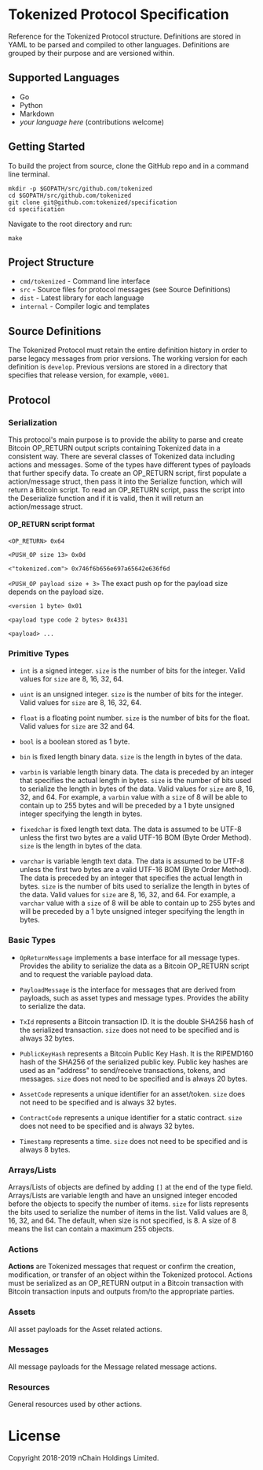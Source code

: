 # Tokenized Protocol Specification

Reference for the Tokenized Protocol structure. Definitions are stored in YAML to be parsed and compiled to other languages. Definitions are grouped by their purpose and are versioned within.

## Supported Languages

- Go
- Python
- Markdown
- _your language here_ (contributions welcome)

## Getting Started

To build the project from source, clone the GitHub repo and in a command line terminal.

    mkdir -p $GOPATH/src/github.com/tokenized
    cd $GOPATH/src/github.com/tokenized
    git clone git@github.com:tokenized/specification
    cd specification

Navigate to the root directory and run:

    make

## Project Structure

- `cmd/tokenized` - Command line interface
- `src` - Source files for protocol messages (see Source Definitions)
- `dist` - Latest library for each language
- `internal` - Compiler logic and templates

## Source Definitions

The Tokenized Protocol must retain the entire definition history in order to parse legacy messages from prior versions. The working version for each definition is `develop`. Previous versions are stored in a directory that specifies that release version, for example, `v0001`.

## Protocol

### Serialization

This protocol's main purpose is to provide the ability to parse and create Bitcoin OP_RETURN output scripts containing Tokenized data in a consistent way.
There are several classes of Tokenized data including actions and messages. Some of the types have different types of payloads that further specify data.
To create an OP_RETURN script, first populate a action/message struct, then pass it into the Serialize function, which will return a Bitcoin script.
To read an OP_RETURN script, pass the script into the Deserialize function and if it is valid, then it will return an action/message struct.

#### OP_RETURN script format
`<OP_RETURN> 0x64`

`<PUSH_OP size 13> 0x0d`

`<"tokenized.com"> 0x746f6b656e697a65642e636f6d`

`<PUSH_OP payload size + 3>` The exact push op for the payload size depends on the payload size.

`<version 1 byte> 0x01`

`<payload type code 2 bytes> 0x4331`

`<payload> ...`

### Primitive Types

* `int` is a signed integer. `size` is the number of bits for the integer. Valid values for `size` are 8, 16, 32, 64.

* `uint` is an unsigned integer. `size` is the number of bits for the integer. Valid values for `size` are 8, 16, 32, 64.

* `float` is a floating point number. `size` is the number of bits for the float. Valid values for `size` are 32 and 64.

* `bool` is a boolean stored as 1 byte.

* `bin` is fixed length binary data. `size` is the length in bytes of the data.

* `varbin` is variable length binary data.
The data is preceded by an integer that specifies the actual length in bytes.
`size` is the number of bits used to serialize the length in bytes of the data.
Valid values for `size` are 8, 16, 32, and 64.
For example, a `varbin` value with a `size` of 8 will be able to contain up to 255 bytes and will be preceded by a 1 byte unsigned integer specifying the length in bytes.

* `fixedchar` is fixed length text data.
The data is assumed to be UTF-8 unless the first two bytes are a valid UTF-16 BOM (Byte Order Method).
`size` is the length in bytes of the data.

* `varchar` is variable length text data.
The data is assumed to be UTF-8 unless the first two bytes are a valid UTF-16 BOM (Byte Order Method).
The data is preceded by an integer that specifies the actual length in bytes.
`size` is the number of bits used to serialize the length in bytes of the data.
Valid values for `size` are 8, 16, 32, and 64.
For example, a `varchar` value with a `size` of 8 will be able to contain up to 255 bytes and will be preceded by a 1 byte unsigned integer specifying the length in bytes.


### Basic Types

* `OpReturnMessage` implements a base interface for all message types.
Provides the ability to serialize the data as a Bitcoin OP_RETURN script and to request the variable payload data.

* `PayloadMessage` is the interface for messages that are derived from payloads, such as asset types and message types.
Provides the ability to serialize the data.

* `TxId` represents a Bitcoin transaction ID.
It is the double SHA256 hash of the serialized transaction.
`size` does not need to be specified and is always 32 bytes.

* `PublicKeyHash` represents a Bitcoin Public Key Hash.
It is the RIPEMD160 hash of the SHA256 of the serialized public key.
Public key hashes are used as an "address" to send/receive transactions, tokens, and messages.
`size` does not need to be specified and is always 20 bytes.

* `AssetCode` represents a unique identifier for an asset/token.
`size` does not need to be specified and is always 32 bytes.

* `ContractCode` represents a unique identifier for a static contract.
`size` does not need to be specified and is always 32 bytes.

* `Timestamp` represents a time.
`size` does not need to be specified and is always 8 bytes.

### Arrays/Lists

Arrays/Lists of objects are defined by adding `[]` at the end of the type field.
Arrays/Lists are variable length and have an unsigned integer encoded before the objects to specify the number of items.
`size` for lists represents the bits used to serialize the number of items in the list. Valid values are 8, 16, 32, and 64.
The default, when size is not specified, is 8. A size of 8 means the list can contain a maximum 255 objects.

### Actions

**Actions** are Tokenized messages that request or confirm the creation, modification, or transfer of an object within the Tokenized protocol.
Actions must be serialized as an OP_RETURN output in a Bitcoin transaction with Bitcoin transaction inputs and outputs from/to the appropriate parties.

### Assets

All asset payloads for the Asset related actions.

### Messages

All message payloads for the Message related message actions.

### Resources

General resources used by other actions.

# License

Copyright 2018-2019 nChain Holdings Limited.
